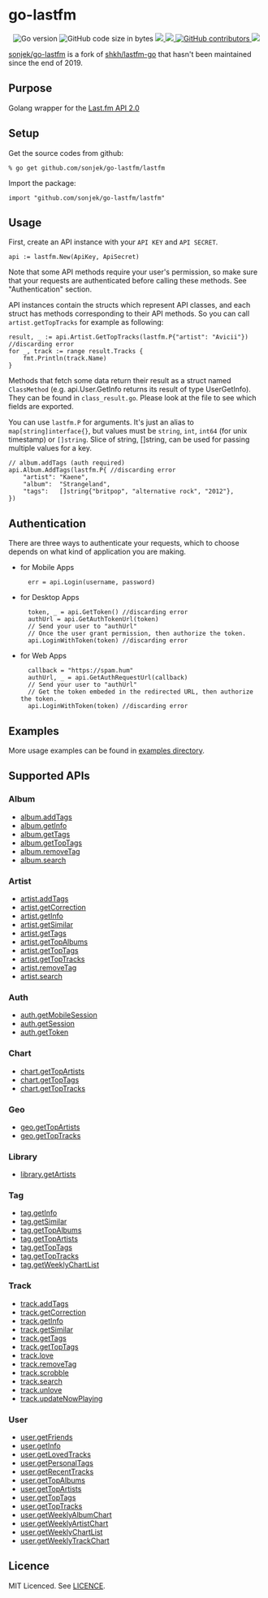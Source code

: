 # go-lastfm

<p align="center">
  <img alt="Go version" src="https://img.shields.io/github/go-mod/go-version/sonjek/go-lastfm">
  <img alt="GitHub code size in bytes" src="https://img.shields.io/github/languages/code-size/sonjek/go-lastfm">
  <a href="https://github.com/sonjek/go-lastfm/commits/master">
    <img src="https://img.shields.io/github/last-commit/sonjek/go-lastfm.svg" target="_blank" />
  </a>
  <a href="https://pkg.go.dev/github.com/sonjek/go-lastfm" title="GoDoc">
    <img src="https://pkg.go.dev/badge/github.com/sonjek/go-lastfm?status.svg">
  </a>
  <a href="https://github.com/sonjek/go-lastfm/graphs/contributors">
    <img alt="GitHub contributors" src="https://img.shields.io/github/contributors/sonjek/go-lastfm">
  </a>
  <a href="https://github.com/sonjek/go-lastfm/blob/master/LICENSE" title="License: MIT">
    <img src="https://img.shields.io/badge/License-MIT-blue.svg">
  </a>
</p>

[sonjek/go-lastfm](https://github.com/sonjek/go-lastfm) is a fork of [shkh/lastfm-go](https://github.com/shkh/lastfm-go) that hasn't been maintained since the end of 2019.

## Purpose
Golang wrapper for the [Last.fm API 2.0](https://www.last.fm/api/)

## Setup

Get the source codes from github:

    % go get github.com/sonjek/go-lastfm/lastfm

Import the package:

    import "github.com/sonjek/go-lastfm/lastfm"

## Usage

First, create an API instance with your `API KEY` and `API SECRET`.

	api := lastfm.New(ApiKey, ApiSecret)

Note that some API methods require your user's permission, so make sure that your requests are authenticated before calling these methods. See "Authentication" section.

API instances contain the structs which represent API classes, and each struct has methods corresponding to their API methods.
So you can call `artist.getTopTracks` for example as following:

	result, _ := api.Artist.GetTopTracks(lastfm.P{"artist": "Avicii"}) //discarding error
	for _, track := range result.Tracks {
		fmt.Println(track.Name)
	}

Methods that fetch some data return their result as a struct named `ClassMethod` (e.g. api.User.GetInfo returns its result of type UserGetInfo).
They can be found in `class_result.go`.
Please look at the file to see which fields are exported.

You can use `lastfm.P` for arguments.
It's just an alias to `map[string]interface{}`, but values must be `string`, `int`, `int64` (for unix timestamp) or `[]string`.
Slice of string, []string, can be used for passing multiple values for a key.

	// album.addTags (auth required)
	api.Album.AddTags(lastfm.P{ //discarding error
		"artist": "Kaene",
		"album":  "Strangeland",
		"tags":   []string{"britpop", "alternative rock", "2012"},
	})



## Authentication
There are three ways to authenticate your requests, which to choose depends on what kind of application you are making.

- for Mobile Apps

		err = api.Login(username, password)

- for Desktop Apps

		token, _ = api.GetToken() //discarding error
		authUrl = api.GetAuthTokenUrl(token)
		// Send your user to "authUrl"
		// Once the user grant permission, then authorize the token.
		api.LoginWithToken(token) //discarding error

- for Web Apps

		callback = "https://spam.hum"
		authUrl, _ = api.GetAuthRequestUrl(callback)
		// Send your user to "authUrl"
		// Get the token embeded in the redirected URL, then authorize the token.
		api.LoginWithToken(token) //discarding error

## Examples

More usage examples can be found in [examples directory](https://github.com/sonjek/go-lastfm/tree/master/examples).

## Supported APIs

### Album
* [album.addTags](https://www.last.fm/api/show/album.addTags)
* [album.getInfo](https://www.last.fm/api/show/album.getInfo)
* [album.getTags](https://www.last.fm/api/show/album.getTags)
* [album.getTopTags](https://www.last.fm/api/show/album.getTopTags)
* [album.removeTag](https://www.last.fm/api/show/album.removeTag)
* [album.search](https://www.last.fm/api/show/album.search)

### Artist
* [artist.addTags](https://www.last.fm/api/show/artist.addTags)
* [artist.getCorrection](https://www.last.fm/api/show/artist.getCorrection)
* [artist.getInfo](https://www.last.fm/api/show/artist.getInfo)
* [artist.getSimilar](https://www.last.fm/api/show/artist.getSimilar)
* [artist.getTags](https://www.last.fm/api/show/artist.getTags)
* [artist.getTopAlbums](https://www.last.fm/api/show/artist.getTopAlbums)
* [artist.getTopTags](https://www.last.fm/api/show/artist.getTopTags)
* [artist.getTopTracks](https://www.last.fm/api/show/artist.getTopTracks)
* [artist.removeTag](https://www.last.fm/api/show/artist.removeTag)
* [artist.search](https://www.last.fm/api/show/artist.search)

### Auth
* [auth.getMobileSession](https://www.last.fm/api/show/auth.getMobileSession)
* [auth.getSession](https://www.last.fm/api/show/auth.getSession)
* [auth.getToken](https://www.last.fm/api/show/auth.getToken)

### Chart
* [chart.getTopArtists](https://www.last.fm/api/show/chart.getTopArtists)
* [chart.getTopTags](https://www.last.fm/api/show/chart.getTopTags)
* [chart.getTopTracks](https://www.last.fm/api/show/chart.getTopTracks)

### Geo
* [geo.getTopArtists](https://www.last.fm/api/show/geo.getTopArtists)
* [geo.getTopTracks](https://www.last.fm/api/show/geo.getTopTracks)

### Library
* [library.getArtists](https://www.last.fm/api/show/library.getArtists)

### Tag
* [tag.getInfo](https://www.last.fm/api/show/tag.getInfo)
* [tag.getSimilar](https://www.last.fm/api/show/tag.getSimilar)
* [tag.getTopAlbums](https://www.last.fm/api/show/tag.getTopAlbums)
* [tag.getTopArtists](https://www.last.fm/api/show/tag.getTopArtists)
* [tag.getTopTags](https://www.last.fm/api/show/tag.getTopTags)
* [tag.getTopTracks](https://www.last.fm/api/show/tag.getTopTracks)
* [tag.getWeeklyChartList](https://www.last.fm/api/show/tag.getWeeklyChartList)

### Track
* [track.addTags](https://www.last.fm/api/show/track.addTags)
* [track.getCorrection](https://www.last.fm/api/show/track.getCorrection)
* [track.getInfo](https://www.last.fm/api/show/track.getInfo)
* [track.getSimilar](https://www.last.fm/api/show/track.getSimilar)
* [track.getTags](https://www.last.fm/api/show/track.getTags)
* [track.getTopTags](https://www.last.fm/api/show/track.getTopTags)
* [track.love](https://www.last.fm/api/show/track.love)
* [track.removeTag](https://www.last.fm/api/show/track.removeTag)
* [track.scrobble](https://www.last.fm/api/show/track.scrobble)
* [track.search](https://www.last.fm/api/show/track.search)
* [track.unlove](https://www.last.fm/api/show/track.unlove)
* [track.updateNowPlaying](https://www.last.fm/api/show/track.updateNowPlaying)

### User
* [user.getFriends](https://www.last.fm/api/show/user.getFriends)
* [user.getInfo](https://www.last.fm/api/show/user.getInfo)
* [user.getLovedTracks](https://www.last.fm/api/show/user.getLovedTracks)
* [user.getPersonalTags](https://www.last.fm/api/show/user.getPersonalTags)
* [user.getRecentTracks](https://www.last.fm/api/show/user.getRecentTracks)
* [user.getTopAlbums](https://www.last.fm/api/show/user.getTopAlbums)
* [user.getTopArtists](https://www.last.fm/api/show/user.getTopArtists)
* [user.getTopTags](https://www.last.fm/api/show/user.getTopTags)
* [user.getTopTracks](https://www.last.fm/api/show/user.getTopTracks)
* [user.getWeeklyAlbumChart](https://www.last.fm/api/show/user.getWeeklyAlbumChart)
* [user.getWeeklyArtistChart](https://www.last.fm/api/show/user.getWeeklyArtistChart)
* [user.getWeeklyChartList](https://www.last.fm/api/show/user.getWeeklyChartList)
* [user.getWeeklyTrackChart](https://www.last.fm/api/show/user.getWeeklyTrackChart)

## Licence
MIT Licenced. See [LICENCE](https://github.com/sonjek/go-lastfm/blob/master/LICENSE).

